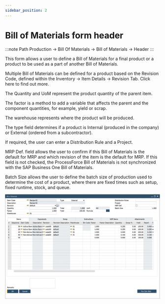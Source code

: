 ```yaml
---
sidebar_position: 2
---
```


# Bill of Materials form header

:::note Path
    Production → Bill Of Materials → Bill of Materials → Header
:::

This form allows a user to define a Bill of Materials for a final product or a product to be used as a part of another Bill of Materials.

Multiple Bill of Materials can be defined for a product based on the Revision Code, defined within the Inventory → Item Details → Revision Tab. Click here to find out more.

The Quantity and UoM represent the product quantity of the parent item.

The factor is a method to add a variable that affects the parent and the component quantities, for example, yield or scrap.

The warehouse represents where the product will be produced.

The type field determines if a product is Internal (produced in the company) or External (ordered from a subcontractor).

If required, the user can enter a Distribution Rule and a Project.

MRP Def. field allows the user to confirm if this Bill of Materials is the default for MRP and which revision of the item is the default for MRP. If this field is not checked, the ProcessForce Bill of Materials is not synchronized with the SAP Business One Bill of Materials.

Batch Size allows the user to define the batch size of production used to determine the cost of a product, where there are fixed times such as setup, fixed runtime, stock, and queue.

![BoM](./media/bom-header/bill-of-materials.webp)
